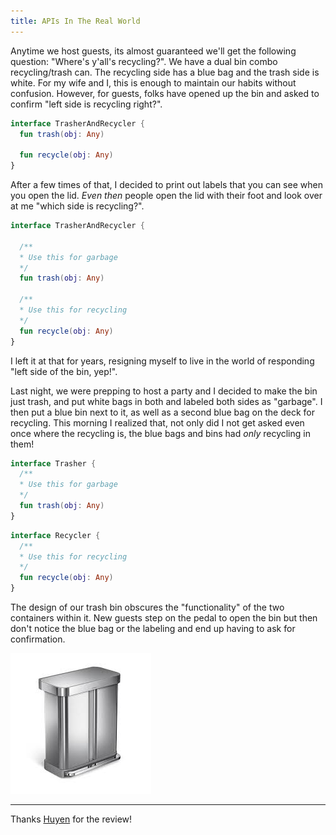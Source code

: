 ```yaml
---
title: APIs In The Real World
---
```


Anytime we host guests, its almost guaranteed we'll get the following question: "Where's y'all's recycling?". We have a dual bin combo recycling/trash can. The recycling side has a blue bag and the trash side is white. For my wife and I, this is enough to maintain our habits without confusion. However, for guests, folks have opened up the bin and asked to confirm "left side is recycling right?". 

```kotlin
interface TrasherAndRecycler {
  fun trash(obj: Any)

  fun recycle(obj: Any)
}
```

After a few times of that, I decided to print out labels that you can see when you open the lid. _Even then_ people open the lid with their foot and look over at me "which side is recycling?".

```kotlin
interface TrasherAndRecycler {

  /**
  * Use this for garbage
  */
  fun trash(obj: Any)

  /**
  * Use this for recycling
  */
  fun recycle(obj: Any)
}
```

I left it at that for years, resigning myself to live in the world of responding "left side of the bin, yep!". 

Last night, we were prepping to host a party and I decided to make the bin just trash, and put white bags in both and labeled both sides as "garbage". I then put a blue bin next to it, as well as a second blue bag on the deck for recycling. This morning I realized that, not only did I not get asked even once where the recycling is, the blue bags and bins had _only_ recycling in them!

```kotlin
interface Trasher {
  /**
  * Use this for garbage
  */
  fun trash(obj: Any)
}
```

```kotlin
interface Recycler {
  /**
  * Use this for recycling
  */
  fun recycle(obj: Any)
}
```

The design of our trash bin obscures the "functionality" of the two containers within it. New guests step on the pedal to open the bin but then don't notice the blue bag or the labeling and end up having to ask for confirmation.

![](/assets/image/trash-bin.jpg)

---

Thanks [Huyen](https://bsky.app/profile/queencodemonkey.dev) for the review!


<style>
  :root {
    color-scheme: dark;
  }
  bsky-comments {
    --background-color: none;
    --text-color: rgba(255,255,255,0.8);
    --link-color: #0077cc;
    --link-hover-color: #005fa3;
    --comment-meta-color: rgba(255,255,255,0.5);
    --error-color: #ff4d4d;
    --reply-border-color: rgba(255,255,255,0.1);
    --button-background-color: rgba(255,255,255,0.1);
    --button-hover-background-color: rgba(255,255,255,0.2);
    --author-avatar-border-radius: 50%;
  }
</style>
<script type="module" src="https://esm.sh/gh/loueed/bsky@v1.0.0/comments"></script>
<bsky-comments post="at://did:plc:utqsoejrgbeaczfmiepczpax/app.bsky.feed.post/3ldw6cfpqac2h"></bsky-comments>